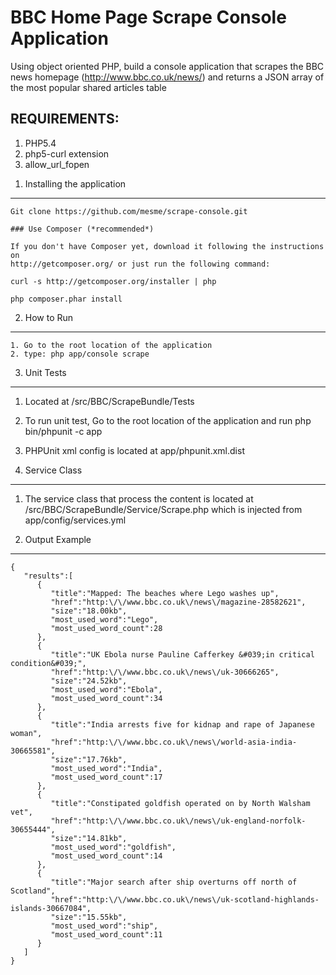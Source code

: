 BBC Home Page Scrape Console Application
========================

Using object oriented PHP, build a console application that scrapes the BBC news homepage (http://www.bbc.co.uk/news/) and returns a JSON array of the most popular
shared articles table

REQUIREMENTS:
----------------------------------

1. PHP5.4
2. php5-curl extension
3. allow_url_fopen


1) Installing the application
----------------------------------

    Git clone https://github.com/mesme/scrape-console.git

    ### Use Composer (*recommended*)

    If you don't have Composer yet, download it following the instructions on
    http://getcomposer.org/ or just run the following command:

    curl -s http://getcomposer.org/installer | php

    php composer.phar install

2. How to Run
----------------------------------
    1. Go to the root location of the application
    2. type: php app/console scrape

3. Unit Tests
----------------------------------

   1. Located at /src/BBC/ScrapeBundle/Tests
   2. To run unit test, Go to the root location of the application and run php bin/phpunit -c app
   3. PHPUnit xml config is located at app/phpunit.xml.dist

4. Service Class
----------------------------------
   1. The service class that process the content is located at /src/BBC/ScrapeBundle/Service/Scrape.php which is injected
      from app/config/services.yml

5. Output Example
--------------------------------
    {
       "results":[
          {
             "title":"Mapped: The beaches where Lego washes up",
             "href":"http:\/\/www.bbc.co.uk\/news\/magazine-28582621",
             "size":"18.00kb",
             "most_used_word":"Lego",
             "most_used_word_count":28
          },
          {
             "title":"UK Ebola nurse Pauline Cafferkey &#039;in critical condition&#039;",
             "href":"http:\/\/www.bbc.co.uk\/news\/uk-30666265",
             "size":"24.52kb",
             "most_used_word":"Ebola",
             "most_used_word_count":34
          },
          {
             "title":"India arrests five for kidnap and rape of Japanese woman",
             "href":"http:\/\/www.bbc.co.uk\/news\/world-asia-india-30665581",
             "size":"17.76kb",
             "most_used_word":"India",
             "most_used_word_count":17
          },
          {
             "title":"Constipated goldfish operated on by North Walsham vet",
             "href":"http:\/\/www.bbc.co.uk\/news\/uk-england-norfolk-30655444",
             "size":"14.81kb",
             "most_used_word":"goldfish",
             "most_used_word_count":14
          },
          {
             "title":"Major search after ship overturns off north of Scotland",
             "href":"http:\/\/www.bbc.co.uk\/news\/uk-scotland-highlands-islands-30667084",
             "size":"15.55kb",
             "most_used_word":"ship",
             "most_used_word_count":11
          }
       ]
    }
